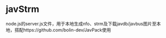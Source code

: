 # javStrm
node.js的server.js文件，用于本地生成nfo、strm及下载javdb/javbus图片至本地，搭配https://github.com/bolin-dev/JavPack使用
